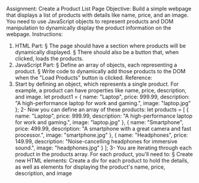 Assignment: Create a Product List Page
Objective: 
Build a simple webpage that displays a list of products with details like name, price, and an image. You 
need to use JavaScript objects to represent products and DOM manipulation to dynamically display 
the product information on the webpage.
Instructions:
1. HTML Part:
§ The page should have a section where products will be dynamically displayed.
§ There should also be a button that, when clicked, loads the products.
2. JavaScript Part:
§ Define an array of objects, each representing a product. 
§ Write code to dynamically add those products to the DOM when the "Load Products" button is 
clicked.
Reference:
1. Start by defining an object, which represents a single product. For example, a product can have 
properties like name, price, description, and image.
let product1 = { 
name: "Laptop", 
price: 999.99, 
description: "A high-performance laptop for work and gaming.",
image: "laptop.jpg" };
2- Now you can define an array of these products:
let products = [
 {
 name: "Laptop",
 price: 999.99,
 description: "A high-performance laptop for work and gaming.",
 image: "laptop.jpg"
 },
 {
 name: "Smartphone",
 price: 499.99,
 description: "A smartphone with a great camera and fast processor.",
 image: "smartphone.jpg"
 },
 {
 name: "Headphones",
 price: 149.99,
 description: "Noise-cancelling headphones for immersive sound.",
 image: "headphones.jpg"
 }
];
3- You are iterating through each product in the products array. For each product, you'll need to:
§ Create new HTML elements: Create a div for each product to hold the details, as well as 
elements for displaying the product's name, price, description, and image